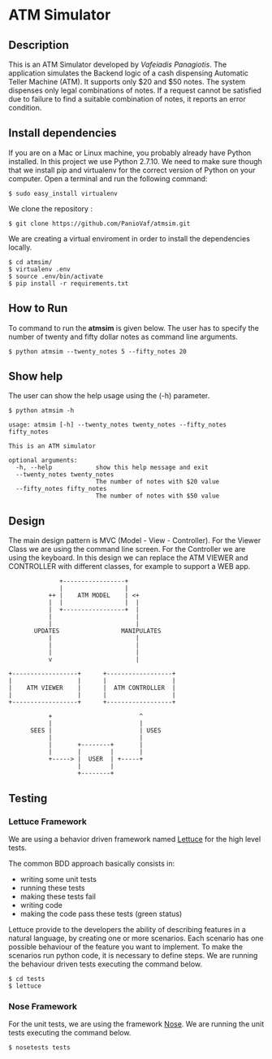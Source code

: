 # ATM Simulator

## Description

This is an ATM Simulator developed by *Vafeiadis Panagiotis*.
The application simulates the Backend logic of a cash dispensing Automatic Teller Machine (ATM). 
It supports only $20 and $50 notes. The system dispenses only legal combinations of notes. If a request cannot be satisfied due to failure to find a suitable combination of notes, it reports an error condition.

## Install dependencies

If you are on a Mac or Linux machine, you probably already have Python installed. In this project 
we use Python 2.7.10.
We need to make sure though that we install pip and virtualenv for the correct version of Python on your computer. Open a terminal and run the following command:

```
$ sudo easy_install virtualenv
```

We clone the repository :

```
$ git clone https://github.com/PanioVaf/atmsim.git
```

We are creating a virtual enviroment in order to install the dependencies locally.


```
$ cd atmsim/
$ virtualenv .env
$ source .env/bin/activate
$ pip install -r requirements.txt
```

## How to Run

To command to run the **atmsim** is given below. 
The user has to specify the number of twenty and fifty dollar notes as command line arguments.

```
$ python atmsim --twenty_notes 5 --fifty_notes 20
```

## Show help

The user can show the help usage using the (-h) parameter.

```
$ python atmsim -h

usage: atmsim [-h] --twenty_notes twenty_notes --fifty_notes fifty_notes

This is an ATM simulator

optional arguments:
  -h, --help            show this help message and exit
  --twenty_notes twenty_notes
                        The number of notes with $20 value
  --fifty_notes fifty_notes
                        The number of notes with $50 value
```


## Design

The main design pattern is MVC (Model - View - Controller).
For the Viewer Class we are using the command line screen.
For the Controller we are using the keyboard. 
In this design we can replace the ATM VIEWER and CONTROLLER with different classes, for example to support a WEB app.

```
              +-----------------+
              |                 |
           ++ |    ATM MODEL    | <+
           |  |                 |  |
           |  +-----------------+  |
           |                       |
           |                       |
       UPDATES                 MANIPULATES
           |                       |
           |                       |
           |                       |
           v                       |

+------------------+      +------------------+
|                  |      |                  |
|    ATM VIEWER    |      |  ATM CONTROLLER  |
|                  |      |                  |
+------------------+      +------------------+

           +                        ^
           |                        |
      SEES |                        | USES
           |                        |
           |       +--------+       |
           |       |        |       |
           +-----> |  USER  | +-----+
                   |        |
                   +--------+

```

## Testing

### Lettuce Framework

We are using a behavior driven framework named [Lettuce](http://lettuce.it/) for the high level tests.

The common BDD approach basically consists in:
* writing some unit tests
* running these tests
* making these tests fail
* writing code
* making the code pass these tests (green status)

Lettuce provide to the developers the ability of describing features in a natural language, 
by creating one or more scenarios. Each scenario has one possible behaviour of the feature you want to implement. To make the scenarios run python code, it is necessary to define steps.
We are running the behaviour driven tests executing the command below.

```
$ cd tests
$ lettuce
```

### Nose Framework

For the unit tests, we are using the framework [Nose](https://nose.readthedocs.org/en/latest/).
We are running the unit tests executing the command below.

```
$ nosetests tests
```

